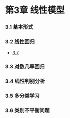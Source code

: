 # 第3章 线性模型

### 3.1 基本形式
### 3.2 线性回归
- [3.7](https://github.com/Datawhale18/pumpkin-book/blob/master/Chapter3/chapter3.md)
### 3.3 对数几率回归
### 3.4 线性判别分析
### 3.5 多分类学习
### 3.6 类别不平衡问题